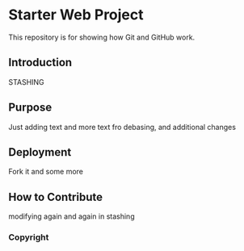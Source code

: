# Starter Web Project

This repository is for showing how Git and GitHub work.

## Introduction

STASHING

## Purpose
Just adding text
and more text fro debasing, and additional changes
## Deployment
Fork it
and some more
## How to Contribute
modifying again
and again in stashing

### Copyright